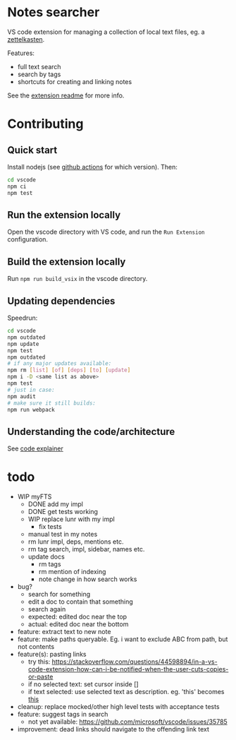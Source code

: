 # Notes searcher

VS code extension for managing a collection of local text files, eg. a
[zettelkasten](https://zettelkasten.de/posts/overview/).

Features:
- full text search
- search by tags
- shortcuts for creating and linking notes

See the [extension readme](./vscode/README.md) for more info.


# Contributing

## Quick start
Install nodejs (see [github actions](.github/workflows/main.yml) for which
version). Then:

```sh
cd vscode
npm ci
npm test
```

## Run the extension locally
Open the vscode directory with VS code, and run the `Run Extension`
configuration.

## Build the extension locally
Run `npm run build_vsix` in the vscode directory.

## Updating dependencies
Speedrun:

```sh
cd vscode
npm outdated
npm update
npm test
npm outdated
# if any major updates available:
npm rm [list] [of] [deps] [to] [update]
npm i -D <same list as above>
npm test
# just in case:
npm audit
# make sure it still builds:
npm run webpack
```

## Understanding the code/architecture
See [code explainer](./docs/code_explainer.md)


# todo
- WIP myFTS
    - DONE add my impl
    - DONE get tests working
    - WIP replace lunr with my impl
        - fix tests
    - manual test in my notes
    - rm lunr impl, deps, mentions etc.
    - rm tag search, impl, sidebar, names etc.
    - update docs
        - rm tags
        - rm mention of indexing
        - note change in how search works
- bug?
    - search for something
    - edit a doc to contain that something
    - search again
    - expected: edited doc near the top
    - actual: edited doc near the bottom
- feature: extract text to new note
- feature: make paths queryable. Eg. i want to exclude ABC from path, but not contents
- feature(s): pasting links
    - try this: https://stackoverflow.com/questions/44598894/in-a-vs-code-extension-how-can-i-be-notified-when-the-user-cuts-copies-or-paste
    - if no selected text: set cursor inside []
    - if text selected: use selected text as description. eg. 'this' becomes [this]()
- cleanup: replace mocked/other high level tests with acceptance tests
- feature: suggest tags in search
    - not yet available: https://github.com/microsoft/vscode/issues/35785
- improvement: dead links should navigate to the offending link text

